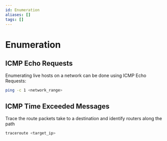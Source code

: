```yaml
---
id: Enumeration
aliases: []
tags: []
---
```


# Enumeration

## ICMP Echo Requests

Enumerating live hosts on a network can be done using ICMP Echo Requests:

```sh
ping -c 1 <network_range>
```

## ICMP Time Exceeded Messages

Trace the route packets take to a destination and identify routers along the
path

```sh
traceroute <target_ip>
```
